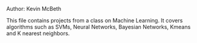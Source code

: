 Author: Kevin McBeth

This file contains projects from a class on Machine Learning. It covers algorithms such
as SVMs, Neural Networks, Bayesian Networks, Kmeans and K nearest neighbors.